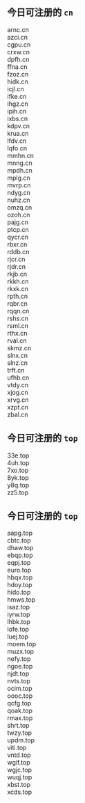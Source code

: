 
## 今日可注册的 `cn`
>
arnc.cn   
azci.cn   
cgpu.cn   
crxw.cn   
dpfh.cn   
ffna.cn   
fzoz.cn   
hidk.cn   
icjl.cn   
ifke.cn   
ihgz.cn   
ipih.cn   
ixbs.cn   
kdpv.cn   
krua.cn   
lfdv.cn   
lqfo.cn   
mmhn.cn   
mnng.cn   
mpdh.cn   
mplg.cn   
mvrp.cn   
ndyg.cn   
nuhz.cn   
omzq.cn   
ozoh.cn   
pajg.cn   
ptcp.cn   
qycr.cn   
rbxr.cn   
rddb.cn   
rjcr.cn   
rjdr.cn   
rkjb.cn   
rkkh.cn   
rkxk.cn   
rpth.cn   
rqbr.cn   
rqqn.cn   
rshs.cn   
rsml.cn   
rthx.cn   
rval.cn   
skmz.cn   
slnx.cn   
slnz.cn   
trft.cn   
ufhb.cn   
vtdy.cn   
xjog.cn   
xrvg.cn   
xzpt.cn   
zbal.cn   


## 今日可注册的 `top`
>
33e.top   
4uh.top   
7xo.top   
8yk.top   
y8q.top   
zz5.top   


## 今日可注册的 `top`
>
aapg.top   
cbtc.top   
dhaw.top   
ebqp.top   
eqpj.top   
euro.top   
hbqx.top   
hdoy.top   
hido.top   
hmws.top   
isaz.top   
iyrw.top   
lhbk.top   
lofe.top   
luej.top   
moem.top   
muzx.top   
nefy.top   
ngoe.top   
njdt.top   
nvts.top   
ocim.top   
oooc.top   
qcfg.top   
qoak.top   
rmax.top   
shrt.top   
twzy.top   
updm.top   
viti.top   
vntd.top   
wgif.top   
wgjc.top   
wuqj.top   
xbst.top   
xcds.top   

